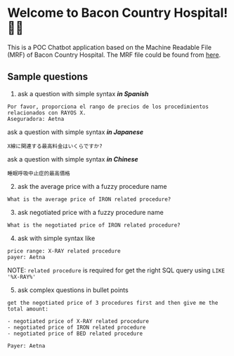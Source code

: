# Welcome to Bacon Country Hospital! 🚀🤖

This is a POC Chatbot application based on the Machine Readable File (MRF) of Bacon Country Hospital.
The MRF file could be found from [here](https://assets.changehealthcare.com/Shop/PROD/static/BaconCountyHospital/ein_BaconCountyHospital_standardcharges.csv.zip).

## Sample questions

1. ask a question with simple syntax _**in Spanish**_

```
Por favor, proporciona el rango de precios de los procedimientos relacionados con RAYOS X.
Aseguradora: Aetna
```

ask a question with simple syntax _**in Japanese**_

```
X線に関連する最高料金はいくらですか?
```

ask a question with simple syntax _**in Chinese**_

```
睡眠呼吸中止症的最高價格
```

2. ask the average price with a fuzzy procedure name

```
What is the average price of IRON related procedure?
```

3. ask negotiated price with a fuzzy procedure name

```
What is the negotiated price of IRON related procedure?
```

4. ask with simple syntax like

```
price range: X-RAY related procedure
payer: Aetna
```

NOTE: `related procedure` is required for get the right SQL query using `LIKE '%X-RAY%'`

5. ask complex questions in bullet points

```
get the negotiated price of 3 procedures first and then give me the total amount:

- negotiated price of X-RAY related procedure
- negotiated price of IRON related procedure
- negotiated price of BED related procedure

Payer: Aetna
```

